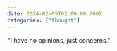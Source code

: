 ```yaml
---
date: 2024-02-05T02:00:00.000Z
categories: ["thought"]
---
```

"I have no opinions, just concerns."
